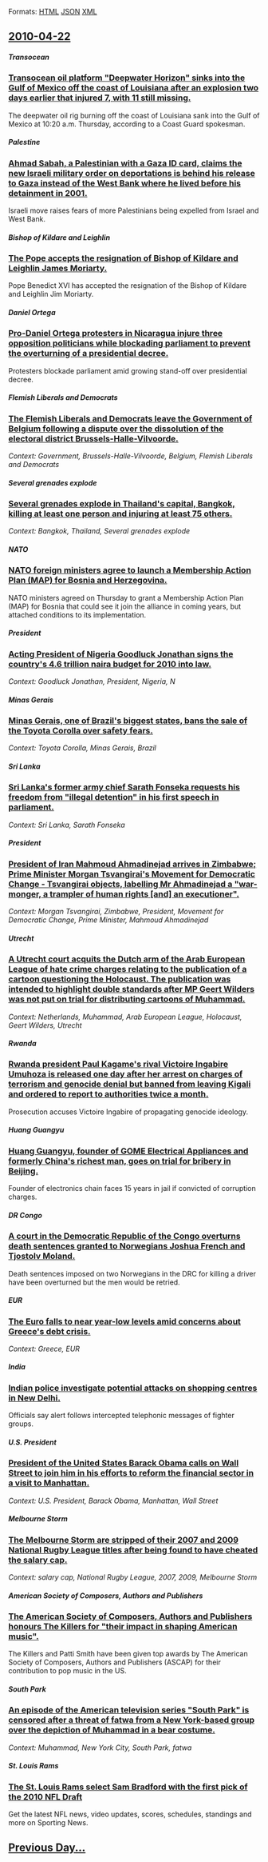 
Formats: [HTML](2010/04/22/index.html)  [JSON](2010/04/22/index.json)  [XML](2010/04/22/index.xml)  

## [2010-04-22](/news/2010/04/22/index.md)

##### Transocean
### [Transocean oil platform "Deepwater Horizon" sinks into the Gulf of Mexico off the coast of Louisiana after an explosion two days earlier that injured 7, with 11 still missing. ](/news/2010/04/22/transocean-oil-platform-deepwater-horizon-sinks-into-the-gulf-of-mexico-off-the-coast-of-louisiana-after-an-explosion-two-days-earlier-tha.md)
The deepwater oil rig burning off the coast of Louisiana sank into the Gulf of Mexico at 10:20 a.m. Thursday, according to a Coast Guard spokesman.

##### Palestine
### [Ahmad Sabah, a Palestinian with a Gaza ID card, claims the new Israeli military order on deportations is behind his release to Gaza instead of the West Bank where he lived before his detainment in 2001. ](/news/2010/04/22/ahmad-sabah-a-palestinian-with-a-gaza-id-card-claims-the-new-israeli-military-order-on-deportations-is-behind-his-release-to-gaza-instead.md)
Israeli move raises fears of more Palestinians being expelled from Israel and West Bank.

##### Bishop of Kildare and Leighlin
### [The Pope accepts the resignation of Bishop of Kildare and Leighlin James Moriarty. ](/news/2010/04/22/the-pope-accepts-the-resignation-of-bishop-of-kildare-and-leighlin-james-moriarty.md)
Pope Benedict XVI has accepted the resignation of the Bishop of Kildare and Leighlin Jim Moriarty.

##### Daniel Ortega
### [Pro-Daniel Ortega protesters in Nicaragua injure three opposition politicians while blockading parliament to prevent the overturning of a presidential decree. ](/news/2010/04/22/pro-daniel-ortega-protesters-in-nicaragua-injure-three-opposition-politicians-while-blockading-parliament-to-prevent-the-overturning-of-a-pr.md)
Protesters blockade parliament amid growing stand-off over presidential decree.

##### Flemish Liberals and Democrats
### [The Flemish Liberals and Democrats leave the Government of Belgium following a dispute over the dissolution of the electoral district Brussels-Halle-Vilvoorde. ](/news/2010/04/22/the-flemish-liberals-and-democrats-leave-the-government-of-belgium-following-a-dispute-over-the-dissolution-of-the-electoral-district-brusse.md)
_Context: Government, Brussels-Halle-Vilvoorde, Belgium, Flemish Liberals and Democrats_

##### Several grenades explode
### [Several grenades explode in Thailand's capital, Bangkok, killing at least one person and injuring at least 75 others. ](/news/2010/04/22/several-grenades-explode-in-thailand-s-capital-bangkok-killing-at-least-one-person-and-injuring-at-least-75-others.md)
_Context: Bangkok, Thailand, Several grenades explode_

##### NATO
### [NATO foreign ministers agree to launch a Membership Action Plan (MAP) for Bosnia and Herzegovina. ](/news/2010/04/22/nato-foreign-ministers-agree-to-launch-a-membership-action-plan-map-for-bosnia-and-herzegovina.md)
NATO ministers agreed on Thursday to grant a Membership Action Plan (MAP) for Bosnia that could see it join the alliance in coming years, but attached conditions to its implementation.

##### President
### [Acting President of Nigeria Goodluck Jonathan signs the country's 4.6 trillion naira budget for 2010 into law. ](/news/2010/04/22/acting-president-of-nigeria-goodluck-jonathan-signs-the-country-s-4-6-trillion-naira-budget-for-2010-into-law.md)
_Context: Goodluck Jonathan, President, Nigeria, N_

##### Minas Gerais
### [Minas Gerais, one of Brazil's biggest states, bans the sale of the Toyota Corolla over safety fears. ](/news/2010/04/22/minas-gerais-one-of-brazil-s-biggest-states-bans-the-sale-of-the-toyota-corolla-over-safety-fears.md)
_Context: Toyota Corolla, Minas Gerais, Brazil_

##### Sri Lanka
### [Sri Lanka's former army chief Sarath Fonseka requests his freedom from "illegal detention" in his first speech in parliament. ](/news/2010/04/22/sri-lanka-s-former-army-chief-sarath-fonseka-requests-his-freedom-from-illegal-detention-in-his-first-speech-in-parliament.md)
_Context: Sri Lanka, Sarath Fonseka_

##### President
### [President of Iran Mahmoud Ahmadinejad arrives in Zimbabwe; Prime Minister Morgan Tsvangirai's Movement for Democratic Change - Tsvangirai objects, labelling Mr Ahmadinejad a "war-monger, a trampler of human rights [and] an executioner". ](/news/2010/04/22/president-of-iran-mahmoud-ahmadinejad-arrives-in-zimbabwe-prime-minister-morgan-tsvangirai-s-movement-for-democratic-change-a-tsvangirai.md)
_Context: Morgan Tsvangirai, Zimbabwe, President, Movement for Democratic Change, Prime Minister, Mahmoud Ahmadinejad_

##### Utrecht
### [A Utrecht court acquits the Dutch arm of the Arab European League of hate crime charges relating to the publication of a cartoon questioning the Holocaust. The publication was intended to highlight double standards after MP Geert Wilders was not put on trial for distributing cartoons of Muhammad. ](/news/2010/04/22/a-utrecht-court-acquits-the-dutch-arm-of-the-arab-european-league-of-hate-crime-charges-relating-to-the-publication-of-a-cartoon-questioning.md)
_Context: Netherlands, Muhammad, Arab European League, Holocaust, Geert Wilders, Utrecht_

##### Rwanda
### [Rwanda president Paul Kagame's rival Victoire Ingabire Umuhoza is released one day after her arrest on charges of terrorism and genocide denial but banned from leaving Kigali and ordered to report to authorities twice a month. ](/news/2010/04/22/rwanda-president-paul-kagame-s-rival-victoire-ingabire-umuhoza-is-released-one-day-after-her-arrest-on-charges-of-terrorism-and-genocide-den.md)
Prosecution accuses Victoire Ingabire of propagating genocide ideology.

##### Huang Guangyu
### [Huang Guangyu, founder of GOME Electrical Appliances and formerly China's richest man, goes on trial for bribery in Beijing. ](/news/2010/04/22/huang-guangyu-founder-of-gome-electrical-appliances-and-formerly-china-s-richest-man-goes-on-trial-for-bribery-in-beijing.md)
Founder of electronics chain faces 15 years in jail if convicted of corruption charges.

##### DR Congo
### [A court in the Democratic Republic of the Congo overturns death sentences granted to Norwegians Joshua French and Tjostolv Moland. ](/news/2010/04/22/a-court-in-the-democratic-republic-of-the-congo-overturns-death-sentences-granted-to-norwegians-joshua-french-and-tjostolv-moland.md)
Death sentences imposed on two Norwegians in the DRC for killing a driver have been overturned but the men would be retried.

##### EUR
### [The Euro falls to near year-low levels amid concerns about Greece's debt crisis. ](/news/2010/04/22/the-euro-falls-to-near-year-low-levels-amid-concerns-about-greece-s-debt-crisis.md)
_Context: Greece, EUR_

##### India
### [Indian police investigate potential attacks on shopping centres in New Delhi. ](/news/2010/04/22/indian-police-investigate-potential-attacks-on-shopping-centres-in-new-delhi.md)
Officials say alert follows intercepted telephonic messages of fighter groups.

##### U.S. President
### [President of the United States Barack Obama calls on Wall Street to join him in his efforts to reform the financial sector in a visit to Manhattan. ](/news/2010/04/22/president-of-the-united-states-barack-obama-calls-on-wall-street-to-join-him-in-his-efforts-to-reform-the-financial-sector-in-a-visit-to-man.md)
_Context: U.S. President, Barack Obama, Manhattan, Wall Street_

##### Melbourne Storm
### [The Melbourne Storm are stripped of their 2007 and 2009 National Rugby League titles after being found to have cheated the salary cap. ](/news/2010/04/22/the-melbourne-storm-are-stripped-of-their-2007-and-2009-national-rugby-league-titles-after-being-found-to-have-cheated-the-salary-cap.md)
_Context: salary cap, National Rugby League, 2007, 2009, Melbourne Storm_

##### American Society of Composers, Authors and Publishers
### [The American Society of Composers, Authors and Publishers honours The Killers for "their impact in shaping American music". ](/news/2010/04/22/the-american-society-of-composers-authors-and-publishers-honours-the-killers-for-their-impact-in-shaping-american-music.md)
 The Killers and Patti Smith have been given top awards by The American Society of Composers, Authors and Publishers (ASCAP) for their contribution to pop music in the US. 

##### South Park
### [An episode of the American television series "South Park" is censored after a threat of fatwa from a New York-based group over the depiction of Muhammad in a bear costume. ](/news/2010/04/22/an-episode-of-the-american-television-series-south-park-is-censored-after-a-threat-of-fatwa-from-a-new-york-based-group-over-the-depictio.md)
_Context: Muhammad, New York City, South Park, fatwa_

##### St. Louis Rams
### [The St. Louis Rams select Sam Bradford with the first pick of the 2010 NFL Draft ](/news/2010/04/22/the-st-louis-rams-select-sam-bradford-with-the-first-pick-of-the-2010-nfl-draft.md)
Get the latest NFL news, video updates, scores, schedules, standings and more on Sporting News.

## [Previous Day...](/news/2010/04/21/index.md)

